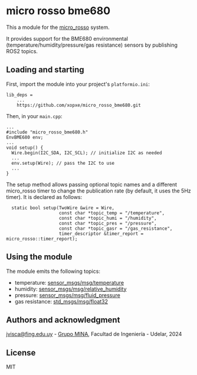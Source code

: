 # micro rosso bme680

This a module for the [micro_rosso](https://github.com/xopxe/micro_rosso_platformio) system.

It provides support for the BME680 environmental (temperature/humidity/pressure/gas resistance) sensors by publishing ROS2 topics.

## Loading and starting

First, import the module into your project's `platformio.ini`:

```
lib_deps =
    ...
    https://github.com/xopxe/micro_rosso_bme680.git
```

Then, in your `main.cpp`:

```
...
#include "micro_rosso_bme680.h"
EnvBME680 env;
...
void setup() {
  Wire.begin(I2C_SDA, I2C_SCL); // initialize I2C as needed
  ...
  env.setup(Wire); // pass the I2C to use
  ...
}
```

The setup method allows passing optional topic names and a different micro_rosso timer to change the publication rate (by default, it uses the 5Hz timer). It is declared as follows:

```
  static bool setup(TwoWire &wire = Wire,
                    const char *topic_temp = "/temperature",
                    const char *topic_humi = "/humidity",
                    const char *topic_pres = "/pressure",
                    const char *topic_gasr = "/gas_resistance",
                    timer_descriptor &timer_report = micro_rosso::timer_report);
```

## Using the module

The module emits the following topics:
* temperature: [sensor_msgs/msg/temperature](https://docs.ros2.org/foxy/api/sensor_msgs/msg/Temperature.html)
* humidity: [sensor_msgs/msg/relative_humidity](http://docs.ros.org/en/noetic/api/sensor_msgs/html/msg/RelativeHumidity.html)
* pressure: [sensor_msgs/msg/fluid_pressure](http://docs.ros.org/en/noetic/api/sensor_msgs/html/msg/RelativeHumidity.html)
* gas resistance: [std_msgs/msg/float32](http://docs.ros.org/en/noetic/api/sensor_msgs/html/msg/RelativeHumidity.html)

## Authors and acknowledgment

jvisca@fing.edu.uy - [Grupo MINA](https://www.fing.edu.uy/inco/grupos/mina/), Facultad de Ingeniería - Udelar, 2024

## License

MIT


